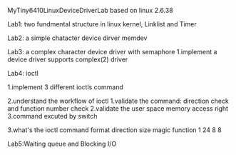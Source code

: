MyTiny6410LinuxDeviceDriverLab based on linux 2.6.38

Lab1: two fundmental structure in linux kernel, Linklist and Timer

Lab2: a simple chatacter device dirver memdev

Lab3: a complex character device driver with semaphore 1.implement a device driver supports complex(2) driver

Lab4: ioctl

  1.implement 3 different ioctls command

  2.understand the workflow of ioctl
    1.validate the command: direction check and function number check
    2.validate the user space memory access right
    3.command excuted by switch

  3.what's the ioctl command format
    direction size magic function
         1     24    8      8
         
Lab5:Waiting queue and Blocking I/O
